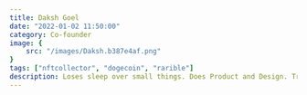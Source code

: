 ```yaml
---
title: Daksh Goel
date: "2022-01-02 11:50:00"
category: Co-founder
image: {
	src: "/images/Daksh.b387e4af.png"
}
tags: ["nftcollector", "dogecoin", "rarible"]
description: Loses sleep over small things. Does Product and Design. Tries to do marketing ends up pitching everyone. Wants everything to work at the speed of light.
---
```

